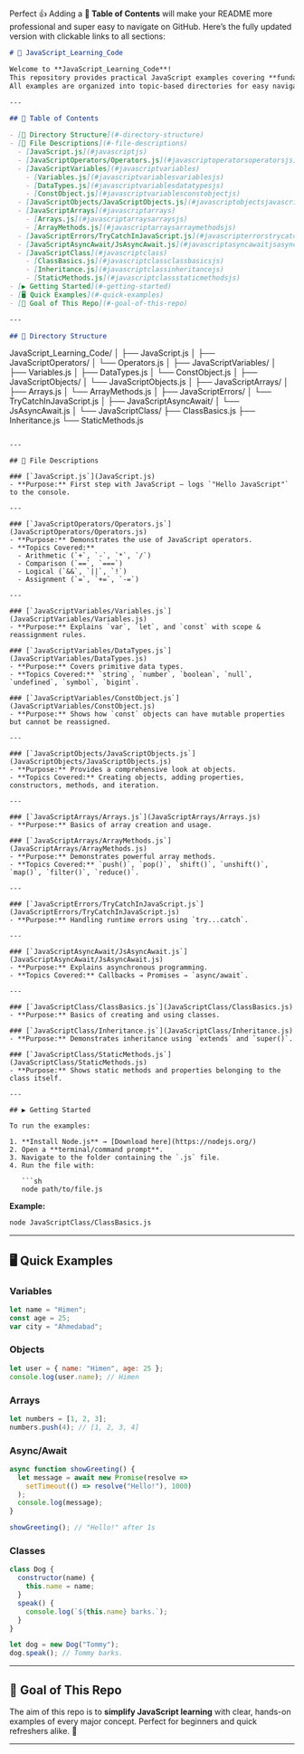 Perfect 👍 Adding a **📌 Table of Contents** will make your README more professional and super easy to navigate on GitHub.
Here’s the fully updated version with clickable links to all sections:

```markdown
# 📘 JavaScript_Learning_Code

Welcome to **JavaScript_Learning_Code**!  
This repository provides practical JavaScript examples covering **fundamentals, ES6 concepts, async programming, and error handling**.  
All examples are organized into topic-based directories for easy navigation.

---

## 📌 Table of Contents

- [📂 Directory Structure](#-directory-structure)
- [📑 File Descriptions](#-file-descriptions)
  - [JavaScript.js](#javascriptjs)
  - [JavaScriptOperators/Operators.js](#javascriptoperatorsoperatorsjs)
  - [JavaScriptVariables](#javascriptvariables)
    - [Variables.js](#javascriptvariablesvariablesjs)
    - [DataTypes.js](#javascriptvariablesdatatypesjs)
    - [ConstObject.js](#javascriptvariablesconstobjectjs)
  - [JavaScriptObjects/JavaScriptObjects.js](#javascriptobjectsjavascriptobjectsjs)
  - [JavaScriptArrays](#javascriptarrays)
    - [Arrays.js](#javascriptarraysarraysjs)
    - [ArrayMethods.js](#javascriptarraysarraymethodsjs)
  - [JavaScriptErrors/TryCatchInJavaScript.js](#javascripterrorstrycatchinjavascriptjs)
  - [JavaScriptAsyncAwait/JsAsyncAwait.js](#javascriptasyncawaitjsasyncawaitjs)
  - [JavaScriptClass](#javascriptclass)
    - [ClassBasics.js](#javascriptclassclassbasicsjs)
    - [Inheritance.js](#javascriptclassinheritancejs)
    - [StaticMethods.js](#javascriptclassstaticmethodsjs)
- [▶️ Getting Started](#️-getting-started)
- [🖥️ Quick Examples](#️-quick-examples)
- [🎯 Goal of This Repo](#-goal-of-this-repo)

---

## 📂 Directory Structure

```

JavaScript\_Learning\_Code/
│
├── JavaScript.js
│
├── JavaScriptOperators/
│   └── Operators.js
│
├── JavaScriptVariables/
│   ├── Variables.js
│   ├── DataTypes.js
│   └── ConstObject.js
│
├── JavaScriptObjects/
│   └── JavaScriptObjects.js
│
├── JavaScriptArrays/
│   ├── Arrays.js
│   └── ArrayMethods.js
│
├── JavaScriptErrors/
│   └── TryCatchInJavaScript.js
│
├── JavaScriptAsyncAwait/
│   └── JsAsyncAwait.js
│
└── JavaScriptClass/
├── ClassBasics.js
├── Inheritance.js
└── StaticMethods.js

````

---

## 📑 File Descriptions

### [`JavaScript.js`](JavaScript.js)
- **Purpose:** First step with JavaScript – logs `"Hello JavaScript"` to the console.

---

### [`JavaScriptOperators/Operators.js`](JavaScriptOperators/Operators.js)
- **Purpose:** Demonstrates the use of JavaScript operators.
- **Topics Covered:**
  - Arithmetic (`+`, `-`, `*`, `/`)
  - Comparison (`==`, `===`)
  - Logical (`&&`, `||`, `!`)
  - Assignment (`=`, `+=`, `-=`)

---

### [`JavaScriptVariables/Variables.js`](JavaScriptVariables/Variables.js)
- **Purpose:** Explains `var`, `let`, and `const` with scope & reassignment rules.

### [`JavaScriptVariables/DataTypes.js`](JavaScriptVariables/DataTypes.js)
- **Purpose:** Covers primitive data types.
- **Topics Covered:** `string`, `number`, `boolean`, `null`, `undefined`, `symbol`, `bigint`.

### [`JavaScriptVariables/ConstObject.js`](JavaScriptVariables/ConstObject.js)
- **Purpose:** Shows how `const` objects can have mutable properties but cannot be reassigned.

---

### [`JavaScriptObjects/JavaScriptObjects.js`](JavaScriptObjects/JavaScriptObjects.js)
- **Purpose:** Provides a comprehensive look at objects.
- **Topics Covered:** Creating objects, adding properties, constructors, methods, and iteration.

---

### [`JavaScriptArrays/Arrays.js`](JavaScriptArrays/Arrays.js)
- **Purpose:** Basics of array creation and usage.

### [`JavaScriptArrays/ArrayMethods.js`](JavaScriptArrays/ArrayMethods.js)
- **Purpose:** Demonstrates powerful array methods.
- **Topics Covered:** `push()`, `pop()`, `shift()`, `unshift()`, `map()`, `filter()`, `reduce()`.

---

### [`JavaScriptErrors/TryCatchInJavaScript.js`](JavaScriptErrors/TryCatchInJavaScript.js)
- **Purpose:** Handling runtime errors using `try...catch`.

---

### [`JavaScriptAsyncAwait/JsAsyncAwait.js`](JavaScriptAsyncAwait/JsAsyncAwait.js)
- **Purpose:** Explains asynchronous programming.
- **Topics Covered:** Callbacks → Promises → `async/await`.

---

### [`JavaScriptClass/ClassBasics.js`](JavaScriptClass/ClassBasics.js)
- **Purpose:** Basics of creating and using classes.

### [`JavaScriptClass/Inheritance.js`](JavaScriptClass/Inheritance.js)
- **Purpose:** Demonstrates inheritance using `extends` and `super()`.

### [`JavaScriptClass/StaticMethods.js`](JavaScriptClass/StaticMethods.js)
- **Purpose:** Shows static methods and properties belonging to the class itself.

---

## ▶️ Getting Started

To run the examples:

1. **Install Node.js** → [Download here](https://nodejs.org/)  
2. Open a **terminal/command prompt**.  
3. Navigate to the folder containing the `.js` file.  
4. Run the file with:

   ```sh
   node path/to/file.js
````

**Example:**

```sh
node JavaScriptClass/ClassBasics.js
```

---

## 🖥️ Quick Examples

### Variables

```javascript
let name = "Himen";
const age = 25;
var city = "Ahmedabad";
```

### Objects

```javascript
let user = { name: "Himen", age: 25 };
console.log(user.name); // Himen
```

### Arrays

```javascript
let numbers = [1, 2, 3];
numbers.push(4); // [1, 2, 3, 4]
```

### Async/Await

```javascript
async function showGreeting() {
  let message = await new Promise(resolve =>
    setTimeout(() => resolve("Hello!"), 1000)
  );
  console.log(message);
}

showGreeting(); // "Hello!" after 1s
```

### Classes

```javascript
class Dog {
  constructor(name) {
    this.name = name;
  }
  speak() {
    console.log(`${this.name} barks.`);
  }
}

let dog = new Dog("Tommy");
dog.speak(); // Tommy barks.
```

---

## 🎯 Goal of This Repo

The aim of this repo is to **simplify JavaScript learning** with clear, hands-on examples of every major concept.
Perfect for beginners and quick refreshers alike. 🚀

---